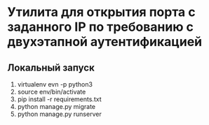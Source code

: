 # Утилита для открытия порта с заданного IP по требованию с двухэтапной аутентификацией

## Локальный запуск
1. virtualenv evn -p python3
2. source env/bin/activate
3. pip install -r requirements.txt
4. python manage.py migrate
5. python manage.py runserver
